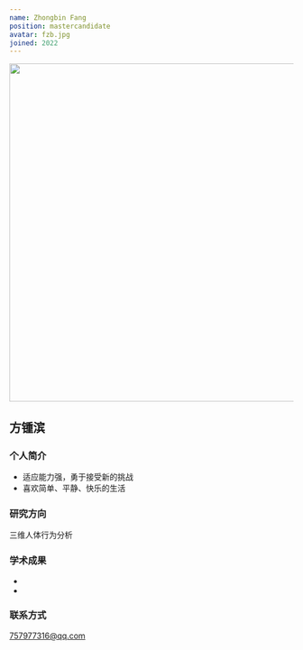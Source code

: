 ```yaml
---
name: Zhongbin Fang
position: mastercandidate
avatar: fzb.jpg
joined: 2022
---
```


<img width="600" src="{{site.baseurl}}/images/people/{{page.avatar}}">


## 方锺滨


### 个人简介
- 适应能力强，勇于接受新的挑战
- 喜欢简单、平静、快乐的生活


### 研究方向
三维人体行为分析


### 学术成果
-
-


### 联系方式
757977316@qq.com
